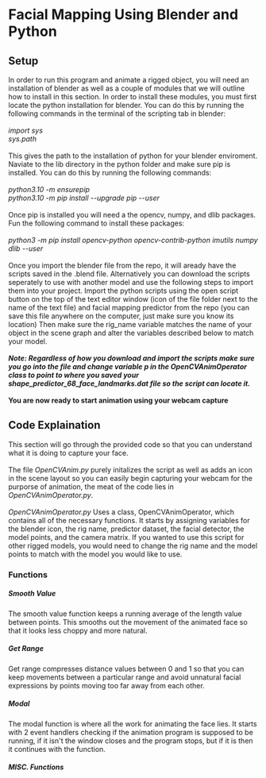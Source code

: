 # Facial Mapping Using Blender and Python

## Setup

In order to run this program and animate a rigged object, you will need an installation of blender as well as a couple of modules that we will outline how to install in this section. In order to install these modules, you must first locate the python installation for blender. You can do this by running the following commands in the terminal of the scripting tab in blender:
<br />
<br />
*import sys
<br />
sys.path*
<br />
<br />
This gives the path to the installation of python for your blender enviroment. Naviate to the lib directory in the python folder and make sure pip is installed. You can do this by running the following commands:
<br />
<br />
*python3.10 -m ensurepip
<br />
python3.10 -m pip install --upgrade pip --user* 
<br />
<br />
Once pip is installed you will need a the opencv, numpy, and dlib packages. Fun the following command to install these packages:
<br />
<br />
*python3 -m pip install opencv-python opencv-contrib-python imutils numpy dlib --user*
<br />
<br />
Once you import the blender file from the repo, it will aready have the scripts saved in the .blend file. Alternatively you can download the scripts seperately to use with another model and use the following steps to import them into your project. Import the python scripts using the open script button on the top of the text editor window (icon of the file folder next to the name of the text file) and facial mapping predictor from the repo (you can save this file anywhere on the computer, just make sure you know its location) Then make sure the rig_name variable matches the name of your object in the scene graph and alter the variables described below to match your model.
<br />
<br />
***Note: Regardless of how you download and import the scripts make sure you go into the file and change variable p in the OpenCVAnimOperator class to point to where you saved your *shape_predictor_68_face_landmarks.dat* file so the script can locate it.***
<br />
<br />
**You are now ready to start animation using your webcam capture**

## Code Explaination

This section will go through the provided code so that you can understand what it is doing to capture your face.
<br />
<br />
The file *OpenCVAnim.py* purely initalizes the script as well as adds an icon in the scene layout so you can easily begin capturing your webcam for the purporse of animation, the meat of the code lies in *OpenCVAnimOperator.py*.
<br />
<br />
*OpenCVAnimOperator.py* Uses a class, OpenCVAnimOperator, which contains all of the necessary functions. It starts by assigning variables for the blender icon, the rig name, predictor dataset, the facial detector, the model points, and the camera matrix. If you wanted to use this script for other rigged models, you would need to change the rig name and the model points to match with the model you would like to use.

### Functions

##### Smooth Value
The smooth value function keeps a running average of the length value between points. This smooths out the movement of the animated face so that it looks less choppy and more natural.
##### Get Range
Get range compresses distance values between 0 and 1 so that you can keep movements between a particular range and avoid unnatural facial expressions by points moving too far away from each other.
##### Modal
The modal function is where all the work for animating the face lies. It starts with 2 event handlers checking if the animation program is supposed to be running, if it isn't the window closes and the program stops, but if it is then it continues with the function.
##### MISC. Functions
